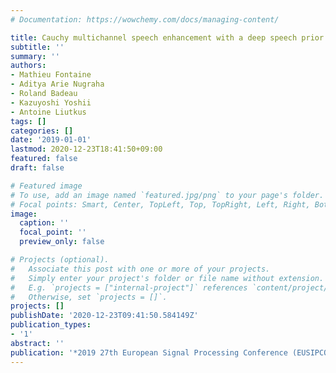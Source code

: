 ```yaml
---
# Documentation: https://wowchemy.com/docs/managing-content/

title: Cauchy multichannel speech enhancement with a deep speech prior
subtitle: ''
summary: ''
authors:
- Mathieu Fontaine
- Aditya Arie Nugraha
- Roland Badeau
- Kazuyoshi Yoshii
- Antoine Liutkus
tags: []
categories: []
date: '2019-01-01'
lastmod: 2020-12-23T18:41:50+09:00
featured: false
draft: false

# Featured image
# To use, add an image named `featured.jpg/png` to your page's folder.
# Focal points: Smart, Center, TopLeft, Top, TopRight, Left, Right, BottomLeft, Bottom, BottomRight.
image:
  caption: ''
  focal_point: ''
  preview_only: false

# Projects (optional).
#   Associate this post with one or more of your projects.
#   Simply enter your project's folder or file name without extension.
#   E.g. `projects = ["internal-project"]` references `content/project/deep-learning/index.md`.
#   Otherwise, set `projects = []`.
projects: []
publishDate: '2020-12-23T09:41:50.584149Z'
publication_types:
- '1'
abstract: ''
publication: '*2019 27th European Signal Processing Conference (EUSIPCO)*'
---
```

